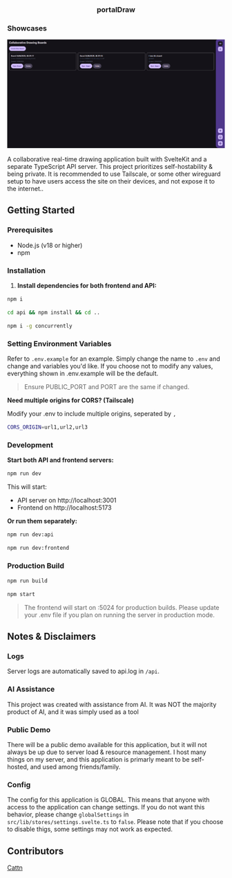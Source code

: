 <h3 align="center">
    <strong>portalDraw</strong>
</h3>

### Showcases

<p align="center">
    <img src="https://github.com/Cattn/portalDraw/blob/main/static/showcase.png?raw=true">
</p>

A collaborative real-time drawing application built with SvelteKit and a separate TypeScript API server. This project prioritizes self-hostability & being private. It is recommended to use Tailscale, or some other wireguard setup to have users access the site on their devices, and not expose it to the internet..


## Getting Started

### Prerequisites

- Node.js (v18 or higher)
- npm

### Installation

1. **Install dependencies for both frontend and API:**
 
```bash
npm i
```

```bash
cd api && npm install && cd ..
```

```bash
npm i -g concurrently
```

### Setting Environment Variables

Refer to ``.env.example`` for an example. Simply change the name to ``.env`` and change and variables you'd like. If you choose not to modify any values, everything shown in .env.example will be the default.

> Ensure PUBLIC_PORT and PORT are the same if changed.

**Need multiple origins for CORS? (Tailscale)**

Modify your .env to include multiple origins, seperated by ``,``
```bash
CORS_ORIGIN=url1,url2,url3
```

### Development

**Start both API and frontend servers:**

```bash
npm run dev
```

This will start:
- API server on http://localhost:3001
- Frontend on http://localhost:5173

**Or run them separately:**

```bash
npm run dev:api
```
```bash
npm run dev:frontend
```

### Production Build

```bash
npm run build
```
```bash
npm start
```

> The frontend will start on :5024 for production builds. Please update your .env file if you plan on running the server in production mode.

## Notes & Disclaimers

### Logs
Server logs are automatically saved to api.log in ``/api``.

### AI Assistance
This project was created with assistance from AI. It was NOT the majority product of AI, and it was simply used as a tool

### Public Demo
There will be a public demo available for this application, but it will not always be up due to server load & resource management. I host many things on my server, and this application is primarly meant to be self-hosted, and used among friends/family.

### Config
The config for this application is GLOBAL. This means that anyone with access to the application can change settings. If you do not want this behavior, please change ``globalSettings`` in ``src/lib/stores/settings.svelte.ts`` to ``false``. Please note that if you choose to disable thigs, some settings may not work as expected.

## Contributors
[Cattn](https://github.com/cattn)